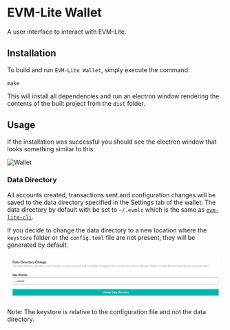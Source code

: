 # EVM-Lite Wallet

A user interface to interact with EVM-Lite.

## Installation
To build and run `EVM-Lite Wallet`, simply execute the command: 

```
make
```

This will install all dependencies and  run an electron window 
rendering the contents of the built project from the `dist` folder.

## Usage
If the installation was successful you should see the electron window 
that looks something similar to this:

![](assets/wallet.gif?raw=true "Wallet")

### Data Directory
All accounts created, transactions sent and configuration changes will
be saved to the data directory specified in the Settings tab of the
wallet. The data directory by default with be set to 
`~/.evmlc` which is the same as 
[`evm-lite-cli`](https://github.com/mosaicnetworks/evm-lite-cli).

If you decide to change the data directory to a new location where
the `keystore` folder or the `config.toml` file are not present, they will
be generated by default.

![Alt Data Directory](assets/datadirectory.png?raw=true "Data Dir")

Note: The keystore is relative to the configuration file and not the 
data directory. 
